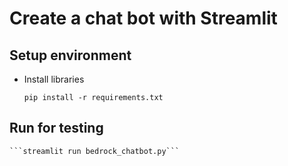 # Create a chat bot with Streamlit

## Setup environment
- Install libraries
    
    ```pip install -r requirements.txt```

## Run for testing

    ```streamlit run bedrock_chatbot.py```